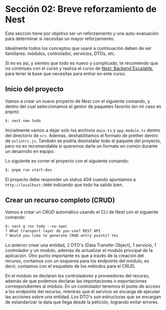 # Sección 02: Breve reforzamiento de Nest

Esta sección tiene por objetivo ser un reforzamiento y una auto-evaluación para determinar si necesitas un mayor reforzamiento.

Idealmente todos los conceptos que usaré a continuación deben de ser familiares: módulos, controlador, servicios, DTOs, etc.

Si no es así, y sientes que todo es nuevo y complicado, te recomiendo que no continues con el curso y realiza el curso de [Nest: Backend Escalable](https://github.com/carlos-paezf/Curso_Nest_Backend_Escalable), para tener la base que necesitas para entrar en este curso.

## Inicio del proyecto

Vamos a crear un nuevo proyecto de Nest con el siguiente comando, y dentro del cual seleccionamos el gestor de paquetes favorito (en mi caso es pnpm):

```txt
$: nest new todo
```

Inicialmente vamos a dejar solo los archivos `main.ts` y `app.module.ts` dentro del directorio de `src`. Además, deshabilitamos el formato de prettier dentro de `eslintrc.js`. También se podría desinstalar todo el paquete del proyecto, pero no es recomendable si queremos darle un formato en común durante un desarrollo en equipo.

Lo siguiente es correr el proyecto con el siguiente comando:

```txt
$: pnpm run start:dev
```

El proyecto debe responder un status 404 cuando apuntamos a `http://localhost:3000` indicando que todo ha salido bien.

## Crear un recurso completo (CRUD)

Vamos a crear un CRUD automático usando el CLI de Nest con el siguiente comando:

```txt
$: nest g res todo --no-spec
? What transport layer do you use? REST API
? Would you like to generate CRUD entry points? Yes
```

Lo anterior crear una entidad, 2 DTO's (Data Transfer Object), 1 servicio, 1 controlador y un modulo, además de actualizar el modulo principal de la aplicación. Otro punto importante es que a través de la creación del recurso, contamos con un esquema para los endpoints del módulo, es decir, contamos con el esqueleto de los métodos para el CRUD.

En el módulo se declaran los controladores y proveedores del recurso, además de que podemos declarar las importaciones o exportaciones correspondientes al módulo. En un controlador tenemos el punto de acceso a los endpoints del recurso, mientras que el servicio se encarga de ejecutar las acciones sobre una entidad. Los DTO's son estructuras que se encargan de estandarizar la data que llega desde la petición, logrando evitar errores.
